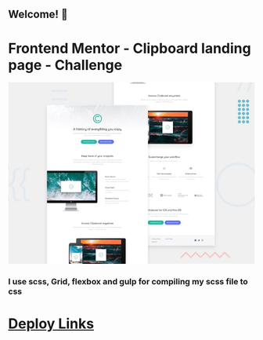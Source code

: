 ## Welcome! 👋

# Frontend Mentor - Clipboard landing page - Challenge

![Design preview for the Clipboard landing page coding challenge](./design/desktop-preview.jpg)

### I use scss, Grid, flexbox and gulp for compiling my scss file to css


# [Deploy Links](https://v-clipboard-landing-page.vercel.app/)